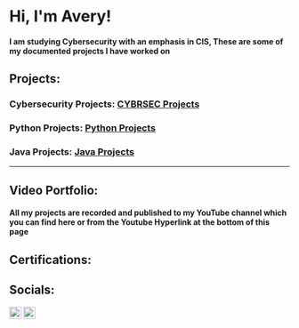 <h1>Hi, I'm Avery! </h1>
<h4>I am studying Cybersecurity with an emphasis in CIS, These are some of my documented projects I have worked on</h4>

<h2>Projects:</h2>
<h3>Cybersecurity Projects: <a href="https://github.com/averyk-47/averyk-cybrsec">CYBRSEC Projects</a> </h3>
<h3>Python Projects: <a href="https://github.com/averyk-47/averyk-java">Python Projects</a> </h3>
<h3>Java Projects: <a href="https://github.com/averyk-47/averyk-python">Java Projects</a> </h3> 


<hr>
<h2>Video Portfolio:</h2>
<h4>All my projects are recorded and published to my YouTube channel which you can find here or from the Youtube Hyperlink at the bottom of this page</h4>


<h2>Certifications:</h2>



<h2>Socials:</h2>

[<img align="left" alt="Avery | YouTube" width="22px" src="https://cdn.jsdelivr.net/npm/simple-icons@v3/icons/youtube.svg" />][youtube]
[<img align="left" alt="Avery | LinkedIn" width="22px" src="https://cdn.jsdelivr.net/npm/simple-icons@v3/icons/linkedin.svg" />][linkedin]



[youtube]: https://www.youtube.com/channel/UCCL-i6UgUgipdbAmaYAUSog
[linkedin]: https://www.linkedin.com/in/avery-kuenzi-84549523a/

<!--
**joshmadakor1/joshmadakor1** is a ✨ _special_ ✨ repository because its `README.md` (this file) appears on your GitHub profile.

Here are some ideas to get you started:

- 🔭 I’m currently working on ...
- 🌱 I’m currently learning ...
- 👯 I’m looking to collaborate on ...
- 🤔 I’m looking for help with ...
- 💬 Ask me about ...
- 📫 How to reach me: ...
- 😄 Pronouns: ...
- ⚡ Fun fact: ...
-->
